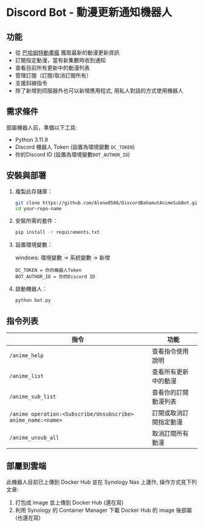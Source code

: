 # Discord Bot - 動漫更新通知機器人

## 功能
- 從 [巴哈姆特動畫瘋](https://ani.gamer.com.tw/) 獲取最新的動漫更新資訊
- 訂閱指定動漫，當有新集數時收到通知
- 查看目前所有更新中的動漫列表
- 管理訂閱（訂閱/取消訂閱所有）
- 支援斜線指令
- 除了新增到伺服器外也可以新增應用程式, 用私人對話的方式使用機器人

## 需求條件
部屬機器人前，準備以下工具:
- Python 3.11.9
- Discord 機器人 Token (設置為環境變數 `DC_TOKEN`)
- 你的Discord ID (設置為環境變數`BOT_AUTHOR_ID`)

## 安裝與部署
1. 複製此存儲庫：
   ```sh
   git clone https://github.com/Alone0506/DiscordBahamutAnimeSubBot.git
   cd your-repo-name
   ```
2. 安裝所需的套件：
   ```sh
   pip install -r requirements.txt
   ```
3. 設置環境變數：
   
    windows: 環境變數 -> 系統變數 -> 新增
    ```
    DC_TOKEN = 你的機器人Token
    BOT_AUTHOR_ID = 你的Discord ID
    ```
4. 啟動機器人：
   ```sh
   python bot.py
   ```

## 指令列表
| 指令                    | 功能                                      |
|-------------------------|-----------------------------------------|
| `/anime_help`         | 查看指令使用說明                         |
| `/anime_list`         | 查看所有更新中的動漫                     |
| `/anime_sub_list`     | 查看你的訂閱動漫列表                     |
| `/anime operation:<Subscribe/Unsubscribe> anime_name:<name>` | 訂閱或取消訂閱指定動漫 |
| `/anime_unsub_all`    | 取消訂閱所有動漫                         |

## 部屬到雲端
此機器人目前已上傳到 Docker Hub 並在 Synology Nas 上運作, 操作方式見下列文章:
1. 打包成 image 並上傳到 Docker Hub (還在寫)
2. 利用 Synology 的 Container Manager 下載 Docker Hub 的 image 後部屬 (也還在寫)
